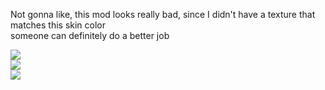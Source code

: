 Not gonna like, this mod looks really bad, since I didn't have a texture that matches this skin color  
someone can definitely do a better job  

![ ](https://cdn.discordapp.com/attachments/995556219303510026/1025017062017470474/3.PNG)  
![ ](https://cdn.discordapp.com/attachments/995556219303510026/1025017061530927114/2.PNG)  
![ ](https://cdn.discordapp.com/attachments/995556219303510026/1025017061174427718/1.PNG)  
